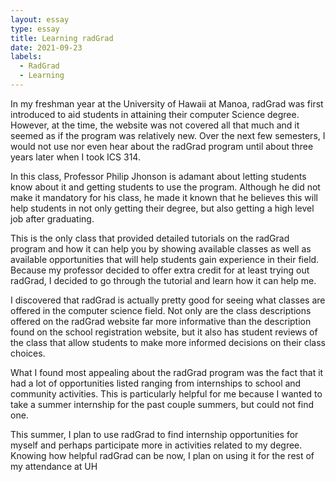 ```yaml
---
layout: essay
type: essay
title: Learning radGrad
date: 2021-09-23
labels:
  - RadGrad
  - Learning
---
```


In my freshman year at the University of Hawaii at Manoa, radGrad was first introduced to aid students in attaining their computer Science degree. However,
at the time, the website was not covered all that much and it seemed as if the program was relatively new. Over the next few semesters, I would not use nor 
even hear about the radGrad program until about three years later when I took ICS 314. 

In this class, Professor Philip Jhonson is adamant about letting students know about it and getting students to use the program. Although he did not make it 
mandatory for his class, he made it known that he believes this will help students in not only getting their degree, but also getting a high level job after 
graduating. 

This is the only class that provided detailed tutorials on the radGrad program and how it can help you by showing available classes as well as available 
opportunities that will help students gain experience in their field. Because my professor decided to offer extra credit for at least trying out radGrad, I 
decided to go through the tutorial and learn how it can help me. 

I discovered that radGrad is actually pretty good for seeing what classes are offered in the computer science field. Not only are the class descriptions 
offered on the radGrad website far more informative than the description found on the school registration website, but it also has student reviews of the 
class that allow students to make more informed decisions on their class choices.

What I found most appealing about the radGrad program was the fact that it had a lot of opportunities listed ranging from internships to school and community 
activities. This is particularly helpful for me because I wanted to take a summer internship for the past couple summers, but could not find one. 

This summer, I plan to use radGrad to find internship opportunities for myself and perhaps participate more in activities related to my degree. Knowing how 
helpful radGrad can be now, I plan on using it for the rest of my attendance at UH
